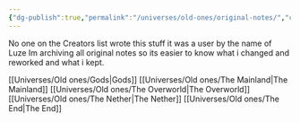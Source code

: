 ```yaml
---
{"dg-publish":true,"permalink":"/universes/old-ones/original-notes/","created":"2024-06-14T21:43:24.112-05:00","updated":"2024-06-18T14:53:27.895-05:00"}
---
```



No one on the Creators list wrote this stuff it was a user by the name of Luze 
Im archiving all original notes so its easier to know what i changed and reworked and what i kept.



[[Universes/Old ones/Gods\|Gods]]
[[Universes/Old ones/The Mainland\|The Mainland]]
[[Universes/Old ones/The Overworld\|The Overworld]]
[[Universes/Old ones/The Nether\|The Nether]]
[[Universes/Old ones/The End\|The End]]
